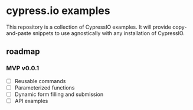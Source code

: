 # cypress.io examples

This repository is a collection of CypressIO examples. It will provide copy-and-paste snippets to use agnostically with any installation of CypressIO.

## roadmap

### MVP v0.0.1

- [ ] Reusable commands
- [ ] Parameterized functions
- [ ] Dynamic form filling and submission
- [ ] API examples

<!--
# Run the tests

The tests are executed from the command line. Fire up terminal, and navigate to the project root.

## 1. Install

```sh
npm install
```

## 2. Execute npm script

```sh
npm run test
```

**Note:** *To view the console.output, open up the Chrome debugging window, by right-clicking > Inspect > Console.*
-->
